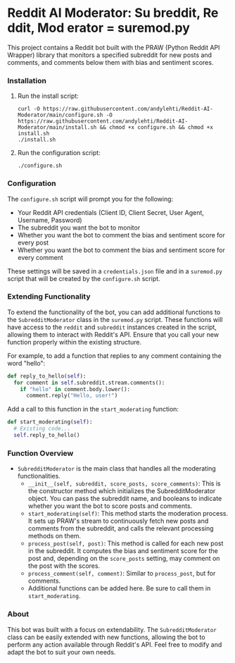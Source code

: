 # Reddit AI Moderator: Su breddit, Re ddit, Mod erator = suremod.py

This project contains a Reddit bot built with the PRAW (Python Reddit API Wrapper) library that monitors a specified subreddit for new posts and comments, and comments below them with bias and sentiment scores.

### Installation

1. Run the install script:

    ```
    curl -O https://raw.githubusercontent.com/andylehti/Reddit-AI-Moderator/main/configure.sh -O https://raw.githubusercontent.com/andylehti/Reddit-AI-Moderator/main/install.sh && chmod +x configure.sh && chmod +x install.sh
    ./install.sh
    ```

2. Run the configuration script:

    ```
    ./configure.sh
    ```

### Configuration

The `configure.sh` script will prompt you for the following:

- Your Reddit API credentials (Client ID, Client Secret, User Agent, Username, Password)
- The subreddit you want the bot to monitor
- Whether you want the bot to comment the bias and sentiment score for every post
- Whether you want the bot to comment the bias and sentiment score for every comment

These settings will be saved in a `credentials.json` file and in a `suremod.py` script that will be created by the `configure.sh` script.

### Extending Functionality

To extend the functionality of the bot, you can add additional functions to the `SubredditModerator` class in the `suremod.py` script. These functions will have access to the `reddit` and `subreddit` instances created in the script, allowing them to interact with Reddit's API. Ensure that you call your new function properly within the existing structure.

For example, to add a function that replies to any comment containing the word "hello":

```python
def reply_to_hello(self):
  for comment in self.subreddit.stream.comments():
    if "hello" in comment.body.lower():
      comment.reply("Hello, user!")
```

Add a call to this function in the `start_moderating` function:

```python
def start_moderating(self):
  # Existing code...
  self.reply_to_hello()
```

### Function Overview

- `SubredditModerator` is the main class that handles all the moderating functionalities.
    - `__init__(self, subreddit, score_posts, score_comments)`: This is the constructor method which initializes the SubredditModerator object. You can pass the subreddit name, and booleans to indicate whether you want the bot to score posts and comments.
    - `start_moderating(self)`: This method starts the moderation process. It sets up PRAW's stream to continuously fetch new posts and comments from the subreddit, and calls the relevant processing methods on them.
    - `process_post(self, post)`: This method is called for each new post in the subreddit. It computes the bias and sentiment score for the post and, depending on the `score_posts` setting, may comment on the post with the scores.
    - `process_comment(self, comment)`: Similar to `process_post`, but for comments.
    - Additional functions can be added here. Be sure to call them in `start_moderating`.

### About

This bot was built with a focus on extendability. The `SubredditModerator` class can be easily extended with new functions, allowing the bot to perform any action available through Reddit's API. 
Feel free to modify and adapt the bot to suit your own needs.

